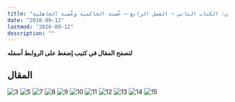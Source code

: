 ```yaml
---
title: "دراسة المفهومات الثورية للسنة – مؤتمر الشيشان: الكتاب الثاني – الفصل الرابع – عُصبة الحاكمية وعُصبة الجاهلية"
date: "2016-09-12"
lastmod: "2016-09-12"
description: ""
---
```

**لتصفح المقال في كتيب إضغط على الروابط أسفله**

## المقال

![3](https://abouyaarebmarzouki.wordpress.com/wp-content/uploads/2016/09/3.png?w=648) ![5](https://abouyaarebmarzouki.wordpress.com/wp-content/uploads/2016/09/5.png?w=648) ![7](https://abouyaarebmarzouki.wordpress.com/wp-content/uploads/2016/09/7.png?w=648) ![8](https://abouyaarebmarzouki.wordpress.com/wp-content/uploads/2016/09/8.png?w=648) ![9](https://abouyaarebmarzouki.wordpress.com/wp-content/uploads/2016/09/9.png?w=648) ![10](https://abouyaarebmarzouki.wordpress.com/wp-content/uploads/2016/09/10.png?w=648) ![11](https://abouyaarebmarzouki.wordpress.com/wp-content/uploads/2016/09/11.png?w=648) ![12](https://abouyaarebmarzouki.wordpress.com/wp-content/uploads/2016/09/12.png?w=648) ![13](https://abouyaarebmarzouki.wordpress.com/wp-content/uploads/2016/09/13.png?w=648) ![14](https://abouyaarebmarzouki.wordpress.com/wp-content/uploads/2016/09/14.png?w=648) ![15](https://abouyaarebmarzouki.wordpress.com/wp-content/uploads/2016/09/15.png?w=648)

###